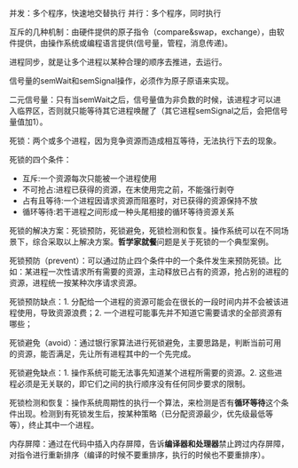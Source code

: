 

并发：多个程序，快速地交替执行
并行：多个程序，同时执行

互斥的几种机制：由硬件提供的原子指令（compare&swap，exchange），由软件提供，由操作系统或编程语言提供(信号量，管程，消息传递)。

进程同步，就是让多个进程以某种合理的顺序去推进，去运行。

信号量的semWait和semSignal操作，必须作为原子原语来实现。

二元信号量：只有当semWait之后，信号量值为非负数的时候，该进程才可以进入临界区，否则就只能等待其它进程唤醒了（其它进程semSignal之后，会把信号量值加1）。


死锁：两个或多个进程，因为竞争资源而造成相互等待，无法执行下去的现象。

死锁的四个条件：

* 互斥:一个资源每次只能被一个进程使用
* 不可抢占:进程已获得的资源，在末使用完之前，不能强行剥夺
* 占有且等待:一个进程因请求资源而阻塞时，对已获得的资源保持不放
* 循环等待:若干进程之间形成一种头尾相接的循环等待资源关系

死锁的解决方案：死锁预防，死锁避免，死锁检测和恢复。操作系统可以在不同场景下，综合采取以上解决方案。**哲学家就餐**问题是关于死锁的一个典型案例。

死锁预防（prevent）：可以通过防止四个条件中的一个条件发生来预防死锁。比如：某进程一次性请求所有需要的资源，主动释放已占有的资源，抢占别的进程的资源，进程统一按某种次序请求资源。

死锁预防缺点：1. 分配给一个进程的资源可能会在很长的一段时间内并不会被该进程使用，导致资源浪费；2. 一个进程可能事先并不知道它需要请求的全部资源有哪些；

死锁避免（avoid）：通过银行家算法进行死锁避免，主要思路是，判断当前可用的资源，能否满足，先让所有进程其中的一个先完成。

死锁避免缺点：1. 操作系统可能无法事先知道某个进程所需要的资源。2. 这些进程必须是无关联的，即它们之间的执行顺序没有任何同步要求的限制。

死锁检测和恢复：操作系统周期性的执行一个算法，来检测是否有**循环等待**这个条件出现。检测到有死锁发生后，按某种策略（已分配资源最少，优先级最低等等），终止其中一个进程。



内存屏障：通过在代码中插入内存屏障，告诉**编译器和处理器**禁止跨过内存屏障，对指令进行重新排序（编译的时候不要重排序，执行的时候也不要重排序）。









